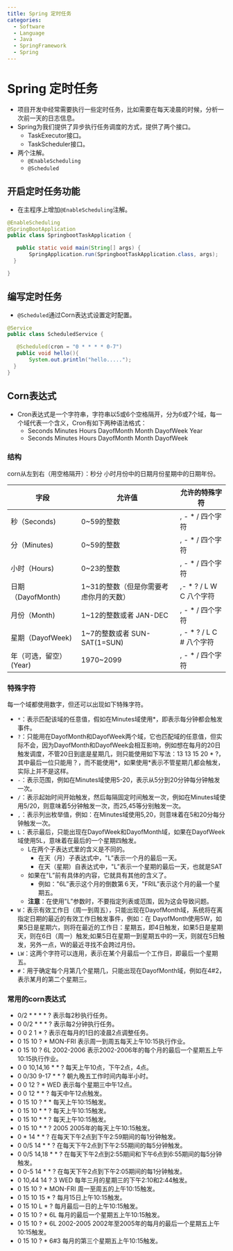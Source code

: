 ```yaml
---
title: Spring 定时任务
categories:
  - Software
  - Language
  - Java
  - SpringFramework
  - Spring
---
```

# Spring 定时任务

- 项目开发中经常需要执行一些定时任务，比如需要在每天凌晨的时候，分析一次前一天的日志信息。
- Spring为我们提供了异步执行任务调度的方式，提供了两个接口。
    - TaskExecutor接口。
    - TaskScheduler接口。
- 两个注解。
    - `@EnableScheduling`
    - `@Scheduled`

## 开启定时任务功能

- 在主程序上增加`@EnableScheduling`注解。

```java
@EnableScheduling
@SpringBootApplication
public class SpringbootTaskApplication {

   public static void main(String[] args) {
       SpringApplication.run(SpringbootTaskApplication.class, args);
  }

}
```

## 编写定时任务

- `@Scheduled`通过Corn表达式设置定时配置。

```java
@Service
public class ScheduledService {

   @Scheduled(cron = "0 * * * * 0-7")
   public void hello(){
       System.out.println("hello.....");
  }
}
```

## Corn表达式

- Cron表达式是一个字符串，字符串以5或6个空格隔开，分为6或7个域，每一个域代表一个含义，Cron有如下两种语法格式：
    - Seconds Minutes Hours DayofMonth Month DayofWeek Year
    - Seconds Minutes Hours DayofMonth Month DayofWeek

### 结构

corn从左到右（用空格隔开）：秒分 小时月份中的日期月份星期中的日期年份。

| 字段                     | 允许值                                 | 允许的特殊字符             |
| ------------------------ | -------------------------------------- | -------------------------- |
| 秒（Seconds)| 0~59的整数                             | , - * /   四个字符         |
| 分（Minutes) | 0~59的整数                             | , - * /   四个字符         |
| 小时（Hours) | 0~23的整数                             | , - * /   四个字符         |
| 日期（DayofMonth) | 1~31的整数（但是你需要考虑你月的天数）| ,- * ? / L W C   八个字符  |
| 月份（Month) | 1~12的整数或者 JAN-DEC                 | , - * /   四个字符         |
| 星期（DayofWeek) | 1~7的整数或者 SUN-SAT(1=SUN)| , - * ? / L C #   八个字符 |
| 年（可选，留空）(Year) | 1970~2099                              | , - * /   四个字符         |

### 特殊字符

每一个域都使用数字，但还可以出现如下特殊字符。

- `*`：表示匹配该域的任意值，假如在Minutes域使用*，即表示每分钟都会触发事件。
- `?`：只能用在DayofMonth和DayofWeek两个域，它也匹配域的任意值，但实际不会，因为DayofMonth和DayofWeek会相互影响，例如想在每月的20日触发调度，不管20日到底是星期几，则只能使用如下写法：13 13 15 20 * ?，其中最后一位只能用？，而不能使用\*，如果使用\*表示不管星期几都会触发，实际上并不是这样。
- `-`：表示范围，例如在Minutes域使用5-20，表示从5分到20分钟每分钟触发一次。
- `/`：表示起始时间开始触发，然后每隔固定时间触发一次，例如在Minutes域使用5/20，则意味着5分钟触发一次，而25,45等分别触发一次。
- `,`：表示列出枚举值，例如：在Minutes域使用5,20，则意味着在5和20分每分钟触发一次。
- `L`：表示最后，只能出现在DayofWeek和DayofMonth域，如果在DayofWeek域使用5L，意味着在最后的一个星期四触发。
    - L在两个子表达式里的含义是不同的。
        - 在天（月）子表达式中，"L”表示一个月的最后一天。
        - 在天（星期）自表达式中，"L”表示一个星期的最后一天，也就是SAT
    - 如果在"L”前有具体的内容，它就具有其他的含义了。
        - 例如："6L”表示这个月的倒数第６天，"FRIL”表示这个月的最一个星期五。
    - **注意**：在使用"L”参数时，不要指定列表或范围，因为这会导致问题。
- `W`：表示有效工作日（周一到周五），只能出现在DayofMonth域，系统将在离指定日期的最近的有效工作日触发事件，例如：在 DayofMonth使用5W，如果5日是星期六，则将在最近的工作日：星期五，即4日触发，如果5日是星期天，则在6日（周一）触发;如果5日在星期一到星期五中的一天，则就在5日触发，另外一点，W的最近寻找不会跨过月份。
- `LW`：这两个字符可以连用，表示在某个月最后一个工作日，即最后一个星期五。
- `#`：用于确定每个月第几个星期几，只能出现在DayofMonth域，例如在4#2，表示某月的第二个星期三。

### 常用的corn表达式

- 0/2 * * * * ?   表示每2秒执行任务。
- 0 0/2 * * * ?   表示每2分钟执行任务。
- 0 0 2 1 * ?   表示在每月的1日的凌晨2点调整任务。
- 0 15 10 ? * MON-FRI   表示周一到周五每天上午10:15执行作业。
- 0 15 10 ? 6L 2002-2006   表示2002-2006年的每个月的最后一个星期五上午10:15执行作业。
- 0 0 10,14,16 * * ?   每天上午10点，下午2点，4点。
- 0 0/30 9-17 * * ?   朝九晚五工作时间内每半小时。
- 0 0 12 ? * WED   表示每个星期三中午12点。
- 0 0 12 * * ?   每天中午12点触发。
- 0 15 10 ? * *   每天上午10:15触发。
- 0 15 10 * * ?     每天上午10:15触发。
- 0 15 10 * * ?   每天上午10:15触发。
- 0 15 10 * * ? 2005   2005年的每天上午10:15触发。
- 0 * 14 * * ?     在每天下午2点到下午2:59期间的每1分钟触发。
- 0 0/5 14 * * ?   在每天下午2点到下午2:55期间的每5分钟触发。
- 0 0/5 14,18 * * ?     在每天下午2点到2:55期间和下午6点到6:55期间的每5分钟触发。
- 0 0-5 14 * * ?   在每天下午2点到下午2:05期间的每1分钟触发。
- 0 10,44 14 ? 3 WED   每年三月的星期三的下午2:10和2:44触发。
- 0 15 10 ? * MON-FRI   周一至周五的上午10:15触发。
- 0 15 10 15 * ?   每月15日上午10:15触发。
- 0 15 10 L * ?   每月最后一日的上午10:15触发。
- 0 15 10 ? * 6L   每月的最后一个星期五上午10:15触发。
- 0 15 10 ? * 6L 2002-2005   2002年至2005年的每月的最后一个星期五上午10:15触发。
- 0 15 10 ? * 6#3   每月的第三个星期五上午10:15触发。
